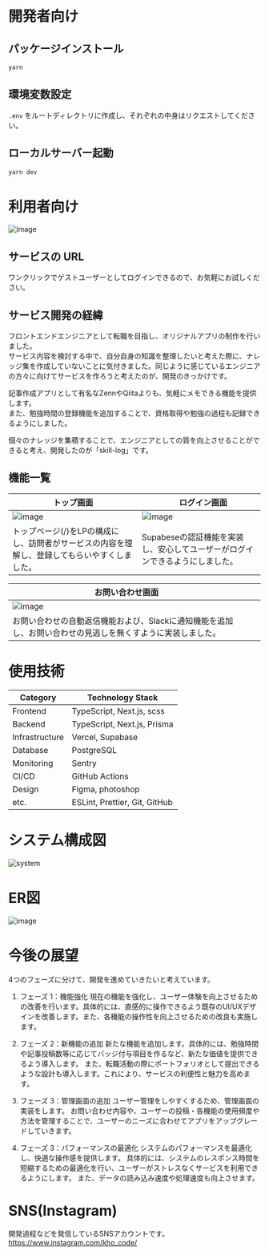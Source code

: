 # 開発者向け
## パッケージインストール
```bash
yarn
```

## 環境変数設定
`.env` をルートディレクトリに作成し、それぞれの中身はリクエストしてください。

## ローカルサーバー起動
```bash
yarn dev
```

# 利用者向け
![image](https://github.com/user-attachments/assets/64139140-f716-4b8c-8d9b-6763c98f50bf)

## サービスの URL
ワンクリックでゲストユーザーとしてログインできるので、お気軽にお試しください。

## サービス開発の経緯
フロントエンドエンジニアとして転職を目指し、オリジナルアプリの制作を行いました。<br/>
サービス内容を検討する中で、自分自身の知識を整理したいと考えた際に、ナレッジ集を作成していないことに気付きました。同じように感じているエンジニアの方々に向けてサービスを作ろうと考えたのが、開発のきっかけです。

記事作成アプリとして有名なZennやQiitaよりも、気軽にメモできる機能を提供します。<br/>
また、勉強時間の登録機能を追加することで、資格取得や勉強の過程も記録できるようにしました。<br/>

個々のナレッジを集積することで、エンジニアとしての質を向上させることができると考え、開発したのが「skill-log」です。

## 機能一覧
| トップ画面                                                                                      | 　ログイン画面                                                                  |
| ----------------------------------------------------------------------------------------------- | ------------------------------------------------------------------------------- |
|     ![image](https://github.com/user-attachments/assets/64139140-f716-4b8c-8d9b-6763c98f50bf) |   ![image](https://github.com/user-attachments/assets/0332fca4-91b4-4af0-8f56-82df279c80ca)|
| トップページ(/)をLPの構成にし、訪問者がサービスの内容を理解し、登録してもらいやすくしました。 | Supabeseの認証機能を実装し、安心してユーザーがログインできるようにしました。 |

| お問い合わせ画面                                                                                      | 　                                                                |
| ----------------------------------------------------------------------------------------------- | ------------------------------------------------------------------------------- |
|     ![image](https://github.com/user-attachments/assets/2fa48570-53de-4f9c-a8ff-a4cc17b2c38b) |   |
| お問い合わせの自動返信機能および、Slackに通知機能を追加し、お問い合わせの見逃しを無くすように実装しました。 |  |



# 使用技術
| Category        | Technology Stack                              |
|-----------------|------------------------------------------------|
| Frontend        | TypeScript, Next.js, scss                      |
| Backend         | TypeScript, Next.js, Prisma                    |
| Infrastructure  | Vercel, Supabase                               |
| Database        | PostgreSQL                                     |
| Monitoring      | Sentry                                         |
| CI/CD           | GitHub Actions                                 |
| Design          | Figma, photoshop                               |
| etc.            | ESLint, Prettier, Git, GitHub                  |

# システム構成図
![system](https://github.com/user-attachments/assets/edb0890d-73ec-42c6-9c5a-c246c66546b3)


# ER図
![image](https://github.com/user-attachments/assets/6b873fe7-96a0-4afc-8d81-8c5a0e8ccdda)

# 今後の展望
4つのフェーズに分けて、開発を進めていきたいと考えています。

1. フェーズ 1：機能強化
   現在の機能を強化し、ユーザー体験を向上させるための改善を行います。具体的には、直感的に操作できるよう既存のUI/UXデザインを改善します。また、各機能の操作性を向上させるための改良も実施します。

2. フェーズ 2：新機能の追加
   新たな機能を追加します。具体的には、勉強時間や記事投稿数等に応じてバッジ付与項目を作るなど、新たな価値を提供できるよう導入します。
   また、転職活動の際にポートフォリオとして提出できるような設計も導入します。これにより、サービスの利便性と魅力を高めます。

3. フェーズ 3：管理画面の追加
   ユーザー管理をしやすくするため、管理画面の実装をします。
   お問い合わせ内容や、ユーザーの投稿・各機能の使用頻度や方法を管理することで、ユーザーのニーズに合わせてアプリをアップグレードしていきます。

5. フェーズ 3：パフォーマンスの最適化
   システムのパフォーマンスを最適化し、快適な操作感を提供します。
   具体的には、システムのレスポンス時間を短縮するための最適化を行い、ユーザーがストレスなくサービスを利用できるようにします。
   また、データの読み込み速度や処理速度も向上させます。

# SNS(Instagram)
開発過程などを発信しているSNSアカウントです。
https://www.instagram.com/kho_code/
